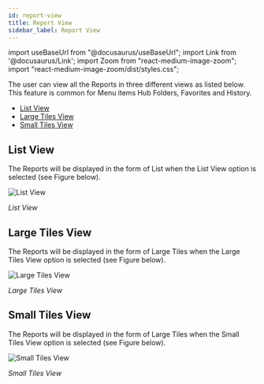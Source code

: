```yaml
---
id: report-view
title: Report View
sidebar_label: Report View
---
```

import useBaseUrl from "@docusaurus/useBaseUrl";
import Link from '@docusaurus/Link';
import Zoom from "react-medium-image-zoom";
import "react-medium-image-zoom/dist/styles.css";

The user can view all the Reports in three different views as listed below. This feature is common for Menu items Hub Folders, Favorites and History.

- [List View](#list-view)
- [Large Tiles View](#large-tiles-view)
- [Small Tiles View](#small-tiles-view)

## List View

The Reports will be displayed in the form of List when the List View option is selected (see Figure below).

  <div style={{textAlign: 'center'}}>
    <Zoom>
      <img alt="List View" src={useBaseUrl('doc-images/user-guide/cf13.png')}/>
    </Zoom>
  </div>

*List View*

## Large Tiles View

The Reports will be displayed in the form of Large Tiles when the Large Tiles View option is selected (see Figure below).

  <div style={{textAlign: 'center'}}>
    <Zoom>
      <img alt="Large Tiles View" src={useBaseUrl('doc-images/user-guide/cf14.png')}/>
    </Zoom>
  </div>

*Large Tiles View*

## Small Tiles View

The Reports will be displayed in the form of Large Tiles when the Small Tiles View option is selected (see Figure below).

  <div style={{textAlign: 'center'}}>
    <Zoom>
      <img alt="Small Tiles View" src={useBaseUrl('doc-images/user-guide/cf15.png')}/>
    </Zoom>
  </div>

*Small Tiles View*

